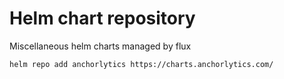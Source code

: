 # Helm chart repository

Miscellaneous helm charts managed by flux

```console
helm repo add anchorlytics https://charts.anchorlytics.com/
```
